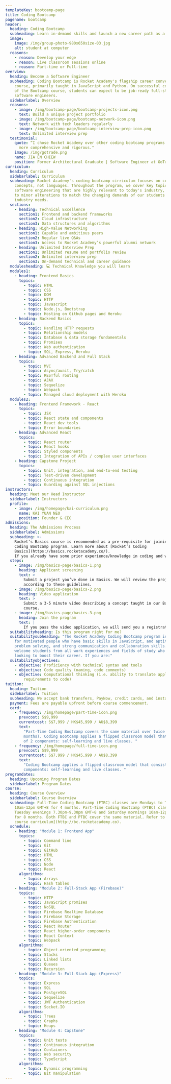 ```yaml
---
templateKey: bootcamp-page
title: Coding Bootcamp
pagename: bootcamp
header:
  heading: Coding Bootcamp
  subheading: Learn in-demand skills and launch a new career path as a Software Engineer
  image:
    image: /img/group-photo-980x650size-03.jpg
    alt: student at computer
  reasons:
    - reason: Develop your edge
    - reason: Live classroom sessions online
    - reason: Part-time or Full-time
overview:
  heading: Become a Software Engineer
  subheading: Coding Bootcamp is Rocket Academy's flagship career conversion
    course, primarily taught in JavaScript and Python. On successful completion
    of the Bootcamp course, students can expect to be job-ready full-stack
    software engineers.
  sidebarlabel: Overview
  reasons:
    - image: /img/bootcamp-page/bootcamp-projects-icon.png
      text: Build a unique project portfolio
    - image: /img/bootcamp-page/bootcamp-network-icon.png
      text: Network with tech leaders regularly
    - image: /img/bootcamp-page/bootcamp-interview-prep-icon.png
      text: Unlimited interview prep
  testimonial:
    quote: “I chose Rocket Academy over other coding bootcamp programs as it was
      more comprehensive and rigorous."
    image: /img/gotrade.png
    name: JIA EN CHIEW
    position: Former Architectural Graduate | Software Engineer at GoTrade
curriculum:
  heading: Curriculum
  sidebarlabel: Curriculum
  subheading: Rocket Academy's coding bootcamp cirriculum focuses on coding
    concepts, not languages. Throughout the program, we cover key topics in
    software engineering that are highly relevant to today's industry, subject
    to minor alterations to match the changing demands of our students and
    industry needs.
  sections:
    - heading: Technical Excellence
      section1: Frontend and backend frameworks
      section2: Cloud infrastructure
      section3: Data structures and algorithms
    - heading: High-Value Networking
      section1: Capable and ambitious peers
      section2: Regular live Q&As
      section3: Access to Rocket Academy’s powerful alumni network
    - heading: Unlimited Interview Prep
      section1: Unlimited resume and portfolio review
      section2: Unlimited interview prep
      section3: On-demand technical and career guidance
  modulesheading: 💻 Technical Knowledge you will learn
  modules1:
    - heading: Frontend Basics
      topics:
        - topic: HTML
        - topic: CSS
        - topic: DOM
        - topic: HTTP
        - topic: Javascript
        - topic: Node.js, Bootstrap
        - topic: Hosting on Github pages and Heroku
    - heading: Backend Basics
      topics:
        - topic: Handling HTTP requests
        - topic: Relationship models
        - topic: Database & data storage fundamentals
        - topic: Promises
        - topic: Web authentication
        - topic: SQL, Express, Heroku
    - heading: Advanced Backend and Full Stack
      topics:
        - topic: MVC
        - topic: Async/await, Try/catch
        - topic: RESTful routing
        - topic: AJAX
        - topic: Sequelize
        - topic: Webpack
        - topic: Managed cloud deployment with Heroku
  modules2:
    - heading: Frontend Framework - React
      topics:
        - topic: JSX
        - topic: React state and components
        - topic: React dev tools
        - topic: Error boundaries
    - heading: Advanced React
      topics:
        - topic: React router
        - topic: React hooks
        - topic: Styled components
        - topic: Integration of APIs / complex user interfaces
    - heading: Capstone Project
      topics:
        - topic: Unit, integration, and end-to-end testing
        - topic: Test-driven development
        - topic: Continuous integration
        - topic: Guarding against SQL injections
instructors:
  heading: Meet our Head Instructor
  sidebarlabel: Instructors
  profile:
    - image: /img/homepage/kai-curriculum.png
      name: KAI YUAN NEO
      position: Founder & CEO
admissions:
  heading: The Admissions Process
  sidebarlabel: Admissions
  subheading: >-
    Rocket’s Basics course is recommended as a pre-requisite for joining our
    Coding Bootcamp program. Learn more about [Rocket’s Coding
    Basics](https://basics.rocketacademy.co/).
    If you already have some prior experience/knowledge in coding and would like to join Rocket's Coding Bootcamp program, we may waive the Coding Basics requirement - reach out to us at [hello@rocketacademy.co](mailto:hello@rocketacademy.co) to find out more!
  steps:
    - image: /img/basics-page/basics-1.png
      heading: Applicant screening
      text: >
        Submit a project you’ve done in Basics. We will review the project
        according to these guidelines.
    - image: /img/basics-page/basics-2.png
      heading: Video application
      text: >
        Submit a 3-5 minute video describing a concept taught in our Basics
        course.
    - image: /img/basics-page/basics-3.png
      heading: Join the program
      text: |
        If you pass the video application, we will send you a registration link.
  suitabilityheading: Is this program right for me?
  suitabilitysubheading: "The Rocket Academy Coding Bootcamp program is designed
    for motivated people who have basic skills in JavaScript, and aptitude for
    problem solving, and strong communication and collaboration skills. We
    welcome students from all work experiences and fields of study who are
    looking to boost their career. If you are:"
  suitabilityobjectives:
    - objective: Proficiency with technical syntax and tools
    - objective: Code quality (naming, code comments)
    - objective: Computational thinking (i.e. ability to translate application
        requirements to code)
tuition:
  heading: Tuition
  sidebarlabel: Tuition
  subheading: We accept bank transfers, PayNow, credit cards, and instalment payments via Atome. Additional charges apply to credit cards and Atome payments. Fees are payable upfront before course commencement.
  payment: Fees are payable upfront before course commencement.
  card:
    - frequency: /img/homepage/part-time-icon.png
      prevcost: S$9,999
      currentcost: S$7,999 / HK$45,999 / AU$8,399
      text:
        "Part-Time Coding Bootcamp covers the same material over twice the time (8
        months). Coding Bootcamp applies a flipped classroom model that consists
        of 2 components: self-learning and live classes. "
    - frequency: /img/homepage/full-time-icon.png
      prevcost: S$9,999
      currentcost: S$7,999 / HK$45,999 / AU$8,399
      text:
        "Coding Bootcamp applies a flipped classroom model that consists of 2
        components: self-learning and live classes. "
programdates:
  heading: Upcoming Program Dates
  sidebarlabel: Program Dates
course:
  heading: Course Overview
  sidebarlabel: Course Overview
  subheading: Full-Time Coding Bootcamp (FTBC) classes are Mondays to Thursdays,
    10am-12pm GMT+8 for 4 months. Part-Time Coding Bootcamp (PTBC) classes are
    Tuesday evenings 7.30pm-9.30pm GMT+8 and Saturday mornings 10am-12pm GMT+8
    for 8 months. Both FTBC and PTBC cover the same material. Refer to the [full
    course curriculum](http://bc.rocketacademy.co).
  schedule:
    - heading: "Module 1: Frontend App"
      topics:
        - topic: Command line
        - topic: Git
        - topic: GitHub
        - topic: HTML
        - topic: CSS
        - topic: Node
        - topic: React
      algorithms:
        - topic: Arrays
        - topic: Hash tables
    - heading: "Module 2: Full-Stack App (Firebase)"
      topics:
        - topic: HTTP
        - topic: JavaScript promises
        - topic: NoSQL
        - topic: Firebase Realtime Database
        - topic: Firebase Storage
        - topic: Firebase Authentication
        - topic: React Router
        - topic: React higher-order components
        - topic: React Context
        - topic: Webpack
      algorithms:
        - topic: Object-oriented programming
        - topic: Stacks
        - topic: Linked lists
        - topic: Queues
        - topic: Recursion
    - heading: "Module 3: Full-Stack App (Express)"
      topics:
        - topic: Express
        - topic: SQL
        - topic: PostgreSQL
        - topic: Sequelize
        - topic: JWT Authentication
        - topic: Socket.IO
      algorithms:
        - topic: Trees
        - topic: Graphs
        - topic: Heaps
    - heading: "Module 4: Capstone"
      topics:
        - topic: Unit tests
        - topic: Continuous integration
        - topic: Containers
        - topic: Web security
        - topic: TypeScript
      algorithms:
        - topic: Dynamic programming
        - topic: Bit manipulation
---
```

